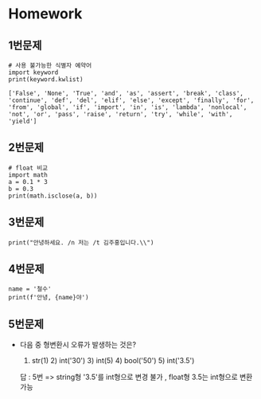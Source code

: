# Homework

## 1번문제

```
# 사용 불가능한 식별자 예약어
import keyword
print(keyword.kwlist)

['False', 'None', 'True', 'and', 'as', 'assert', 'break', 'class', 'continue', 'def', 'del', 'elif', 'else', 'except', 'finally', 'for', 'from', 'global', 'if', 'import', 'in', 'is', 'lambda', 'nonlocal', 'not', 'or', 'pass', 'raise', 'return', 'try', 'while', 'with', 'yield']
```

## 2번문제

```
# float 비교
import math
a = 0.1 * 3
b = 0.3
print(math.isclose(a, b))
```

## 3번문제

```
print("안녕하세요. /n 저는 /t 김주홍입니다.\\")
```

## 4번문제

````
name = '철수'
print(f'안녕, {name}야')
````

## 5번문제

- 다음 중 형변환시 오류가 발생하는 것은?

  1) str(1)	2) int('30')	3) int(5)	4) bool('50')	5) int('3.5')

  답 : 5번  => string형 '3.5'를 int형으로 변경 불가 , float형 3.5는 int형으로 변환 가능

